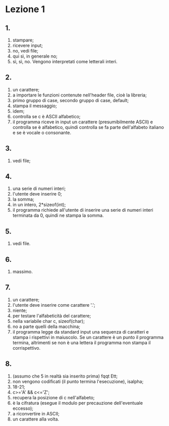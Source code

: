 # Lezione 1


## 1.
1. stampare;
2. ricevere input;
3. no, vedi file;
4. qui sì, in generale no;
5. sì, sì, no. Vengono interpretati come letterali interi.


## 2.
1. un carattere;
2. a importare le funzioni contenute nell'header file, cioè la libreria;
3. primo gruppo di case, secondo gruppo di case, default;
4. stampa il messaggio;
5. idem;
6. controlla se c è ASCII alfabetico;
7. il programma riceve in input un carattere (presumibilmente ASCII) e controlla se è alfabetico, quindi controlla se fa parte dell'alfabeto italiano e se è vocale o consonante.


## 3.
1. vedi file;


## 4.
1. una serie di numeri interi;
2. l'utente deve inserire 0;
3. la somma;
4. in un intero, 2\*sizeof(int);
5. il programma richiede all'utente di inserire una serie di numeri interi terminata da 0, quindi ne stampa la somma.


## 5.
1. vedi file.


## 6.
1. massimo.


## 7.
1. un carattere;
2. l'utente deve inserire come carattere '.';
3. niente;
4. per testare l'alfabeticità del carattere;
5. nella variabile char c, sizeof(char);
6. no a parte quelli della macchina;
7. il programma legge da standard input una sequenza di caratteri e stampa i rispettivi in maiuscolo. Se un carattere è un punto il programma termina, altrimenti se non è una lettera il programma non stampa il corrispettivo.


## 8.
1. (assumo che 5 in realtà sia inserito prima) fqqt Ett;
2. non vengono codificati (il punto termina l'esecuzione), isalpha;
3. 18-21;
4. c>='A' && c<='Z';
5. recupera la posizione di c nell'alfabeto;
6. è la cifratura (esegue il modulo per precauzione dell'eventuale eccesso);
7. a riconvertire in ASCII;
8. un carattere alla volta.
